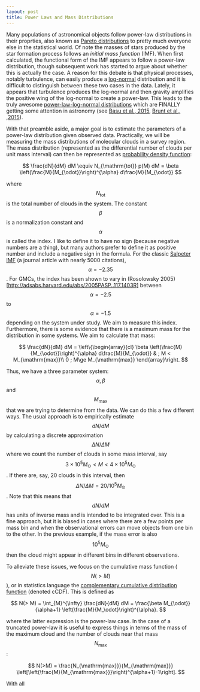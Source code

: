 ```yaml
---
layout: post
title: Power Laws and Mass Distributions
---
```


Many populations of astronomical objects follow power-law distributions in their proprties, also known as [Pareto distributions](https://en.wikipedia.org/wiki/Pareto_distribution) to pretty much everyone else in the statistical world.  Of note the masses of stars produced by the star formation process follows an _initial mass function_ (IMF).  When first calculated, the functional form of the IMF appears to follow a power-law distribution, though subsequent work has started to argue about whether this is actually the case.  A reason for this debate is that physical processes, notably turbulence, can easily produce a [log-normal](https://en.wikipedia.org/wiki/Log-normal_distribution) distribution and it is difficult to distinguish between these two cases in the data.  Lately, it appears that turbulence produces the log-normal and then gravity amplifies the positive wing of the log-normal to create a power-law.  This leads to the truly awesome [power-law-log-normal distributions](http://www.math.uvic.ca/faculty/reed/dPlN.3.pdf) which are FINALLY getting some attention in astronomy (see [Basu et al.,  2015](http://adsabs.harvard.edu/abs/2015MNRAS.449.2413B), [Brunt et al., ,2015](http://adsabs.harvard.edu/abs/2015MNRAS.449.4465B)).

With that preamble aside, a major goal is to estimate the parameters of a power-law distribution given observed data.  Practically, we will be measuring the mass distributions of molecular clouds in a survey region.  The mass distribution (represented as the differential number of clouds per unit mass interval) can then be represented as [probability density function](https://en.wikipedia.org/wiki/Probability_density_function):

$$
\frac{dN}{dM} dM \equiv N_{\mathrm{tot}} p(M) dM = \beta \left(\frac{M}{M_{\odot}}\right)^{\alpha} d\frac{M}{M_{\odot}}
$$

where $$N_{\mathrm{tot}}$$ is the total number of clouds in the system.  The constant $$\beta$$ is a normalization constant and $$\alpha$$ is called the index.  I like to define it to have no sign (because negative numbers are a thing), but many authors prefer to define it as positive number and include a negative sign in the formula.  For the classic [Salpeter IMF](http://adsabs.harvard.edu/abs/1955ApJ...121..161S) (a journal article with nearly 5000 citations), $$\alpha=-2.35$$.  For GMCs, the index has been shown to vary in (Rosolowsky 2005)[http://adsabs.harvard.edu/abs/2005PASP..117.1403R] between $$\alpha = -2.5$$ to $$\alpha = -1.5$$ depending on the system under study.  We aim to measure this index.  Furthermore, there is some evidence that there is a maximum mass for the distribution in some systems.  We aim to calculate that mass:

$$
\frac{dN}{dM} dM = \left\{\begin{array}{cl}
\beta \left(\frac{M}{M_{\odot}}\right)^{\alpha} d\frac{M}{M_{\odot}} & ; M < M_{\mathrm{max}}\\
0 ; M\ge M_{\mathrm{max}}
\end{array}\right.
$$

Thus, we have a three parameter system: $$\alpha, \beta$$ and $$M_{\mathrm{max}}$$ that we are trying to determine from the data.  We can do this a few different ways.  The usual approach is to empirically estimate $$dN/dM$$ by calculating a discrete approximation $$\Delta N/\Delta M$$ where we count the number of clouds in some mass interval, say $$3\times 10^5 M_{\odot} < M < 4\times 10^{5}M_{\odot}$$.  If there are, say, 20 clouds in this interval, then $$\Delta N / \Delta M = 20 / 10^5 M_{\odot}$$.   Note that this means that $$dN/dM$$ has units of inverse mass and is intended to be integrated over.  This is a fine approach, but it is biased in cases where there are a few points per mass bin and when the observational errors can move objects from one bin to the other. In the previous example, if the mass error is also $$10^5 M_{\odot}$$ then the cloud might appear in different bins in different observations.

To alleviate these issues, we focus on the cumulative mass function ($$N(>M)$$), or in statistics language the [complementary cumulative distribution function](https://en.wikipedia.org/wiki/Cumulative_distribution_function#Complementary_cumulative_distribution_function_.28tail_distribution.29)   (denoted cCDF).  This is defined as 

$$
N(> M) = \int_{M}^{\infty} \frac{dN}{dM} dM = \frac{\beta M_{\odot}}{\alpha+1} \left(\frac{M}{M_\odot}\right)^{\alpha}.
$$

where the latter expression is the power-law case.  In the case of a truncated power-law it is useful to express things in terms of the mass of the maximum cloud and the number of clouds near that mass $$N_{\mathrm{max}}$$:

$$
N(>M) = \frac{N_{\mathrm{max}}}{M_{\mathrm{max}}}
\left[\left(\frac{M}{M_{\mathrm{max}}}\right)^{\alpha+1}-1\right].
$$

With all 
